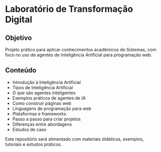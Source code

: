 # Laboratório de Transformação Digital

## Objetivo
Projeto prático para aplicar conhecimentos acadêmicos de Sistemas, com foco no uso de agentes de Inteligência Artificial para programação web.

## Conteúdo
- Introdução à Inteligência Artificial
- Tipos de Inteligência Artificial
- O que são agentes inteligentes
- Exemplos práticos de agentes de IA
- Como construir páginas web
- Linguagens de programação para web
- Plataformas e frameworks
- Passo a passo para criar projetos
- Diferenças entre abordagens
- Estudos de caso

Este repositório será alimentado com materiais didáticos, exemplos, tutoriais e estudos práticos.

